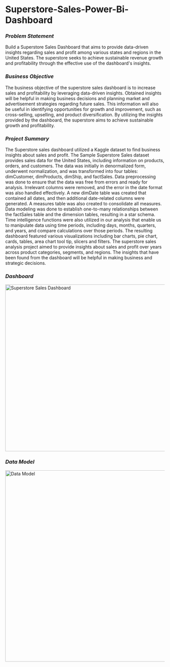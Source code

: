 # Superstore-Sales-Power-Bi-Dashboard

### *Problem Statement*
Build a Superstore Sales Dashboard that aims to provide data-driven insights regarding sales and profit among various states and regions in the United States. The superstore seeks to achieve sustainable revenue growth and profitability through the effective use of the dashboard's insights.


### *Business Objective*
The business objective of the superstore sales dashboard is to increase sales and profitability by leveraging data-driven insights. Obtained insights will be helpful in making business decisions and planning market and advertisement strategies regarding future sales. This information will also be useful in identifying opportunities for growth and improvement, such as cross-selling, upselling, and product diversification. By utilizing the insights provided by the dashboard, the superstore aims to achieve sustainable growth and profitability.


### *Project Summary*

The Superstore sales dashboard utilized a Kaggle dataset to find business insights about sales and profit. The Sample Superstore Sales dataset provides sales data for the United States, including information on products, orders, and customers. The data was initially in denormalized form, underwent normalization, and was transformed into four tables: dimCustomer, dimProducts, dimShip, and factSales. Data preprocessing was done to ensure that the data was free from errors and ready for analysis. Irrelevant columns were removed, and the error in the date format was also handled effectively. A new dimDate table was created that contained all dates, and then additional date-related columns were generated. A measures table was also created to consolidate all measures. Data modeling was done to establish one-to-many relationships between the factSales table and the dimension tables, resulting in a star schema. Time intelligence functions were also utilized in our analysis that enable us to manipulate data using time periods, including days, months, quarters, and years, and compare calculations over those periods. The resulting dashboard featured various visualizations including bar charts, pie chart, cards, tables, area chart tool tip, slicers and filters. The superstore sales analysis project aimed to provide insights about sales and profit over years across product categories, segments, and regions. The insights that have been found from the dashboard will be helpful in making business and strategic decisions.


### *Dashboard*
<img width="525" alt="Superstore Sales Dashboard" src="https://github.com/user-attachments/assets/53a49eac-0135-4def-a422-46e5a61ecc17">

### *Data Model*
<img width="602" alt="Data Model" src="https://github.com/user-attachments/assets/248e2569-a7be-4eaa-bfd3-7aeeaffae1d6">



